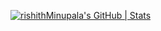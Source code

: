 [![rishithMinupala's GitHub | Stats](https://stats.quine.sh/rishithMinupala/github?theme=light)](https://quine.sh?utm_source=widgets&utm_campaign=rishithMinupala)
